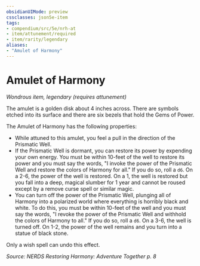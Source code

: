 ```yaml
---
obsidianUIMode: preview
cssclasses: json5e-item
tags:
- compendium/src/5e/nrh-at
- item/attunement/required
- item/rarity/legendary
aliases: 
- "Amulet of Harmony"
---
```

# Amulet of Harmony
*Wondrous item, legendary (requires attunement)*  


The amulet is a golden disk about 4 inches across. There are symbols etched into its surface and there are six bezels that hold the Gems of Power.

The Amulet of Harmony has the following properties:

- While attuned to this amulet, you feel a pull in the direction of the Prismatic Well.  
- If the Prismatic Well is dormant, you can restore its power by expending your own energy. You must be within 10-feet of the well to restore its power and you must say the words, "I invoke the power of the Prismatic Well and restore the colors of Harmony for all." If you do so, roll a `d6`. On a 2-6, the power of the well is restored. On a 1, the well is restored but you fall into a deep, magical slumber for 1 year and cannot be roused except by a remove curse spell or similar magic.  
- You can turn off the power of the Prismatic Well, plunging all of Harmony into a polarized world where everything is horribly black and white. To do this, you must be within 10-feet of the well and you must say the words, "I revoke the power of the Prismatic Well and withhold the colors of Harmony to all." If you do so, roll a `d6`. On a 3-6, the well is turned off. On 1-2, the power of the well remains and you turn into a statue of black stone.  

Only a wish spell can undo this effect.

*Source: NERDS Restoring Harmony: Adventure Together p. 8*